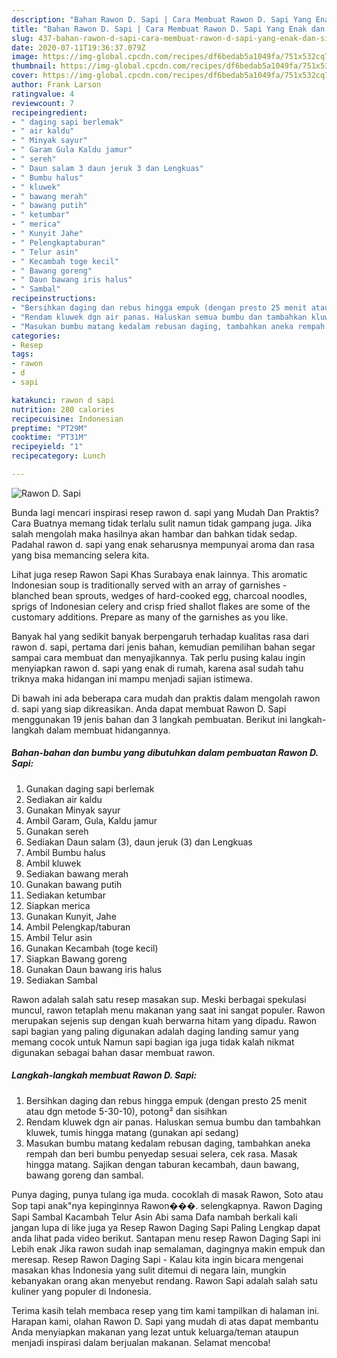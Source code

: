 ```yaml
---
description: "Bahan Rawon D. Sapi | Cara Membuat Rawon D. Sapi Yang Enak dan Simpel"
title: "Bahan Rawon D. Sapi | Cara Membuat Rawon D. Sapi Yang Enak dan Simpel"
slug: 437-bahan-rawon-d-sapi-cara-membuat-rawon-d-sapi-yang-enak-dan-simpel
date: 2020-07-11T19:36:37.079Z
image: https://img-global.cpcdn.com/recipes/df6bedab5a1049fa/751x532cq70/rawon-d-sapi-foto-resep-utama.jpg
thumbnail: https://img-global.cpcdn.com/recipes/df6bedab5a1049fa/751x532cq70/rawon-d-sapi-foto-resep-utama.jpg
cover: https://img-global.cpcdn.com/recipes/df6bedab5a1049fa/751x532cq70/rawon-d-sapi-foto-resep-utama.jpg
author: Frank Larson
ratingvalue: 4
reviewcount: 7
recipeingredient:
- " daging sapi berlemak"
- " air kaldu"
- " Minyak sayur"
- " Garam Gula Kaldu jamur"
- " sereh"
- " Daun salam 3 daun jeruk 3 dan Lengkuas"
- " Bumbu halus"
- " kluwek"
- " bawang merah"
- " bawang putih"
- " ketumbar"
- " merica"
- " Kunyit Jahe"
- " Pelengkaptaburan"
- " Telur asin"
- " Kecambah toge kecil"
- " Bawang goreng"
- " Daun bawang iris halus"
- " Sambal"
recipeinstructions:
- "Bersihkan daging dan rebus hingga empuk (dengan presto 25 menit atau dgn metode 5-30-10), potong² dan sisihkan"
- "Rendam kluwek dgn air panas. Haluskan semua bumbu dan tambahkan kluwek, tumis hingga matang (gunakan api sedang)"
- "Masukan bumbu matang kedalam rebusan daging, tambahkan aneka rempah dan beri bumbu penyedap sesuai selera, cek rasa. Masak hingga matang. Sajikan dengan taburan kecambah, daun bawang, bawang goreng dan sambal."
categories:
- Resep
tags:
- rawon
- d
- sapi

katakunci: rawon d sapi 
nutrition: 280 calories
recipecuisine: Indonesian
preptime: "PT29M"
cooktime: "PT31M"
recipeyield: "1"
recipecategory: Lunch

---
```



![Rawon D. Sapi](https://img-global.cpcdn.com/recipes/df6bedab5a1049fa/751x532cq70/rawon-d-sapi-foto-resep-utama.jpg)

Bunda lagi mencari inspirasi resep rawon d. sapi yang Mudah Dan Praktis? Cara Buatnya memang tidak terlalu sulit namun tidak gampang juga. Jika salah mengolah maka hasilnya akan hambar dan bahkan tidak sedap. Padahal rawon d. sapi yang enak seharusnya mempunyai aroma dan rasa yang bisa memancing selera kita.

Lihat juga resep Rawon Sapi Khas Surabaya enak lainnya. This aromatic Indonesian soup is traditionally served with an array of garnishes - blanched bean sprouts, wedges of hard-cooked egg, charcoal noodles, sprigs of Indonesian celery and crisp fried shallot flakes are some of the customary additions. Prepare as many of the garnishes as you like.

Banyak hal yang sedikit banyak berpengaruh terhadap kualitas rasa dari rawon d. sapi, pertama dari jenis bahan, kemudian pemilihan bahan segar sampai cara membuat dan menyajikannya. Tak perlu pusing kalau ingin menyiapkan rawon d. sapi yang enak di rumah, karena asal sudah tahu triknya maka hidangan ini mampu menjadi sajian istimewa.


Di bawah ini ada beberapa cara mudah dan praktis dalam mengolah rawon d. sapi yang siap dikreasikan. Anda dapat membuat Rawon D. Sapi menggunakan 19 jenis bahan dan 3 langkah pembuatan. Berikut ini langkah-langkah dalam membuat hidangannya.

<!--inarticleads1-->

##### Bahan-bahan dan bumbu yang dibutuhkan dalam pembuatan Rawon D. Sapi:

1. Gunakan  daging sapi berlemak
1. Sediakan  air kaldu
1. Gunakan  Minyak sayur
1. Ambil  Garam, Gula, Kaldu jamur
1. Gunakan  sereh
1. Sediakan  Daun salam (3), daun jeruk (3) dan Lengkuas
1. Ambil  Bumbu halus
1. Ambil  kluwek
1. Sediakan  bawang merah
1. Gunakan  bawang putih
1. Sediakan  ketumbar
1. Siapkan  merica
1. Gunakan  Kunyit, Jahe
1. Ambil  Pelengkap/taburan
1. Ambil  Telur asin
1. Gunakan  Kecambah (toge kecil)
1. Siapkan  Bawang goreng
1. Gunakan  Daun bawang iris halus
1. Sediakan  Sambal


Rawon adalah salah satu resep masakan sup. Meski berbagai spekulasi muncul, rawon tetaplah menu makanan yang saat ini sangat populer. Rawon merupakan sejenis sup dengan kuah berwarna hitam yang dipadu. Rawon sapi bagian yang paling digunakan adalah daging landing samur yang memang cocok untuk Namun sapi bagian iga juga tidak kalah nikmat digunakan sebagai bahan dasar membuat rawon. 

<!--inarticleads2-->

##### Langkah-langkah membuat Rawon D. Sapi:

1. Bersihkan daging dan rebus hingga empuk (dengan presto 25 menit atau dgn metode 5-30-10), potong² dan sisihkan
1. Rendam kluwek dgn air panas. Haluskan semua bumbu dan tambahkan kluwek, tumis hingga matang (gunakan api sedang)
1. Masukan bumbu matang kedalam rebusan daging, tambahkan aneka rempah dan beri bumbu penyedap sesuai selera, cek rasa. Masak hingga matang. Sajikan dengan taburan kecambah, daun bawang, bawang goreng dan sambal.


Punya daging, punya tulang iga muda. cocoklah di masak Rawon, Soto atau Sop tapi anak&#34;nya kepinginnya Rawon���. selengkapnya. Rawon Daging Sapi Sambal Kacambah Telur Asin Abi sama Dafa nambah berkali kali jangan lupa di like juga ya Resep Rawon Daging Sapi Paling Lengkap dapat anda lihat pada video berikut. Santapan menu resep Rawon Daging Sapi ini Lebih enak Jika rawon sudah inap semalaman, dagingnya makin empuk dan meresap. Resep Rawon Daging Sapi - Kalau kita ingin bicara mengenai masakan khas Indonesia yang sulit ditemui di negara lain, mungkin kebanyakan orang akan menyebut rendang. Rawon Sapi adalah salah satu kuliner yang populer di Indonesia. 

Terima kasih telah membaca resep yang tim kami tampilkan di halaman ini. Harapan kami, olahan Rawon D. Sapi yang mudah di atas dapat membantu Anda menyiapkan makanan yang lezat untuk keluarga/teman ataupun menjadi inspirasi dalam berjualan makanan. Selamat mencoba!
